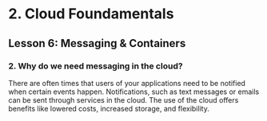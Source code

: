 # 2. Cloud Foundamentals 

## Lesson 6: Messaging & Containers


### 2. Why do we need messaging in the cloud?

There are often times that users of your applications need to be notified when certain events happen. Notifications, such as text messages or emails can be sent through services in the cloud. The use of the cloud offers benefits like lowered costs, increased storage, and flexibility.